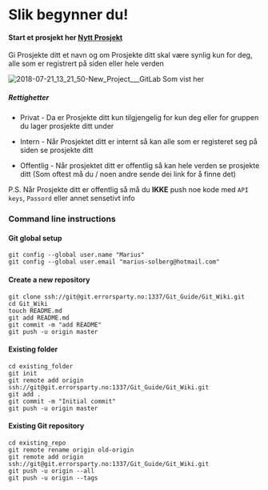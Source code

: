 # Slik begynner du!

#### Start et prosjekt her [Nytt Prosjekt](https://git.errorsparty.no/projects/new)

Gi Prosjekte ditt et navn og om Prosjekte ditt skal være synlig kun for deg, alle som er registrert på siden eller hele verden

![2018-07-21_13_21_50-New_Project___GitLab](/uploads/51f4f2e6777ebbee4107c247c2e85fbd/2018-07-21_13_21_50-New_Project___GitLab.png)
Som vist her


##### Rettighetter

* Privat - Da er Prosjekte ditt kun tilgjengelig for kun deg eller for gruppen du lager prosjekte ditt under

* Intern - Når Prosjektet ditt er internt så kan alle som er registeret seg på siden se prosjekte ditt

* Offentlig - Når prosjektet ditt er offentlig så kan hele verden se prosjekte ditt (Som oftest må du / noen andre sende dei link for å finne det)

P.S. Når Prosjekte ditt er offentlig så må du **IKKE** push noe kode med `API keys`, `Passord` eller annet sensetivt info 






### Command line instructions
#### Git global setup

```
git config --global user.name "Marius"
git config --global user.email "marius-solberg@hotmail.com"
```

#### Create a new repository

```
git clone ssh://git@git.errorsparty.no:1337/Git_Guide/Git_Wiki.git
cd Git_Wiki
touch README.md
git add README.md
git commit -m "add README"
git push -u origin master
```

#### Existing folder

```
cd existing_folder
git init
git remote add origin ssh://git@git.errorsparty.no:1337/Git_Guide/Git_Wiki.git
git add .
git commit -m "Initial commit"
git push -u origin master
```

#### Existing Git repository

```
cd existing_repo
git remote rename origin old-origin
git remote add origin ssh://git@git.errorsparty.no:1337/Git_Guide/Git_Wiki.git
git push -u origin --all
git push -u origin --tags
```